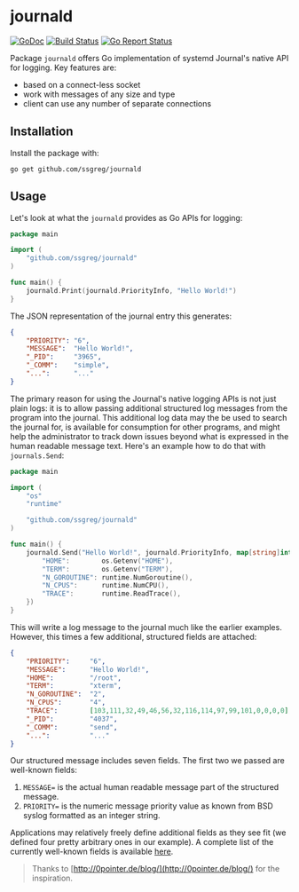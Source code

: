 # journald
[![GoDoc](https://godoc.org/github.com/ssgreg/journald?status.svg)](https://godoc.org/github.com/ssgreg/journald)
[![Build Status](https://travis-ci.org/ssgreg/journald.svg?branch=master)](https://travis-ci.org/ssgreg/journald)
[![Go Report Status](https://goreportcard.com/badge/github.com/ssgreg/journald)](https://goreportcard.com/report/github.com/ssgreg/journald)

Package `journald` offers Go implementation of systemd Journal's native API for logging. Key features are:

* based on a connect-less socket
* work with messages of any size and type
* client can use any number of separate connections

## Installation

Install the package with:

```shell
go get github.com/ssgreg/journald
```

## Usage

Let's look at what the `journald` provides as Go APIs for logging:

```go
package main

import (
    "github.com/ssgreg/journald"
)

func main() {
    journald.Print(journald.PriorityInfo, "Hello World!")
}
```

The JSON representation of the journal entry this generates:

```json
{
    "PRIORITY": "6",
    "MESSAGE":  "Hello World!",
    "_PID":     "3965",
    "_COMM":    "simple",
    "...":      "..."
}
```

The primary reason for using the Journal's native logging APIs is not just plain logs: it is to allow passing additional structured log messages from the program into the journal. This additional log data may the be used to search the journal for, is available for consumption for other programs, and might help the administrator to track down issues beyond what is expressed in the human readable message text. Here's an example how to do that with `journals.Send`:

```go
package main

import (
    "os"
    "runtime"

    "github.com/ssgreg/journald"
)

func main() {
    journald.Send("Hello World!", journald.PriorityInfo, map[string]interface{}{
        "HOME":        os.Getenv("HOME"),
        "TERM":        os.Getenv("TERM"),
        "N_GOROUTINE": runtime.NumGoroutine(),
        "N_CPUS":      runtime.NumCPU(),
        "TRACE":       runtime.ReadTrace(),
    })
}
```

This will write a log message to the journal much like the earlier examples. However, this times a few additional, structured fields are attached:

```json
{
    "PRIORITY":     "6",
    "MESSAGE":      "Hello World!",
    "HOME":         "/root",
    "TERM":         "xterm",
    "N_GOROUTINE":  "2",
    "N_CPUS":       "4",
    "TRACE":        [103,111,32,49,46,56,32,116,114,97,99,101,0,0,0,0],
    "_PID":         "4037",
    "_COMM":        "send",
    "...":          "..."
}
```

Our structured message includes seven fields. The first two we passed are well-known fields:

1. `MESSAGE=` is the actual human readable message part of the structured message.
1. `PRIORITY=` is the numeric message priority value as known from BSD syslog formatted as an integer string.

Applications may relatively freely define additional fields as they see fit (we defined four pretty arbitrary ones in our example). A complete list of the currently well-known fields is available [here](https://www.freedesktop.org/software/systemd/man/systemd.journal-fields.html).

> Thanks to [http://0pointer.de/blog/](http://0pointer.de/blog/) for the inspiration.
